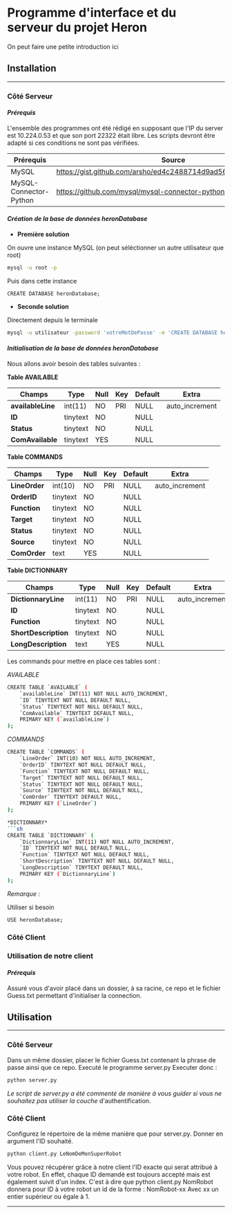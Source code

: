 # Programme d'interface et du serveur du projet Heron

On peut faire une petite introduction ici

## **Installation**
---------------------------------------------------------------------------------------------------
### **Côté Serveur**
#### *Prérequis*

L'ensemble des programmes ont été rédigé en supposant que l'IP du server est 10.224.0.53 et que son port 22322 était libre.
Les scripts devront être adapté si ces conditions ne sont pas vérifiées.

| Prérequis | Source |
| ------ | ------ |
| MySQL | https://gist.github.com/arsho/ed4c2488714d9ad5629d4abc02a62eaa |
| MySQL-Connector-Python | https://github.com/mysql/mysql-connector-python |

#### *Création de la base de données heronDatabase*

- **Première solution**

On ouvre une instance MySQL (on peut séléctionner un autre utilisateur que root)
```sh
mysql -u root -p
```
Puis dans cette instance
```MYSQL
CREATE DATABASE heronDatabase;
```
- **Seconde solution**

Directement depuis le terminale
```sh
mysql -u utilisateur -password 'votreMotDePasse' -e 'CREATE DATABASE heronDatabase;'
```
#### *Initialisation de la base de données heronDatabase*

Nous allons avoir besoin des tables suivantes :

**Table AVAILABLE**

| Champs         | Type     | Null | Key | Default | Extra |
| ------ | ------ | ------ | ------ | ------ | ------ |
| **availableLine** | int(11)  | NO   | PRI | NULL    | auto_increment |
| **ID**            | tinytext | NO  |     | NULL    |                |
| **Status**        | tinytext | NO   |     | NULL    |                |
| **ComAvailable**  | tinytext | YES  |     | NULL    |                |


**Table COMMANDS**

| Champs         | Type     | Null | Key | Default | Extra |
| ---------------- | ---------- | ------ | ----- | --------- | ---------------- |
| **LineOrder** | int(10)  | NO   | PRI | NULL    | auto_increment |
| **OrderID**            | tinytext | NO  |     | NULL    |                |
| **Function**        | tinytext | NO   |     | NULL    |                |
| **Target**  | tinytext | NO  |     | NULL    |                |
| **Status**  | tinytext | NO  |     | NULL    |                |
| **Source**  | tinytext | NO  |     | NULL    |                |
| **ComOrder**  | text | YES  |     | NULL    |                |


**Table DICTIONNARY**

| Champs         | Type     | Null | Key | Default | Extra          |
| ---------------- | ---------- | ------ | ----- | --------- | ---------------- |
| **DictionnaryLine** | int(11)  | NO   | PRI | NULL    | auto_increment |
| **ID**            | tinytext | NO  |     | NULL    |                |
| **Function**        | tinytext | NO   |     | NULL    |                |
| **ShortDescription**  | tinytext | NO  |     | NULL    |                |
| **LongDescription**  | text | YES  |     | NULL    |                |

Les commands pour mettre en place ces tables sont :

*AVAILABLE*
```sh
CREATE TABLE `AVAILABLE` (
	`availableLine` INT(11) NOT NULL AUTO_INCREMENT,
	`ID` TINYTEXT NOT NULL DEFAULT NULL,
	`Status` TINYTEXT NOT NULL DEFAULT NULL,
	`ComAvailable` TINYTEXT DEFAULT NULL,
	PRIMARY KEY (`availableLine`)
);
```

*COMMANDS*
```sh
CREATE TABLE `COMMANDS` (
	`LineOrder` INT(10) NOT NULL AUTO_INCREMENT,
	`OrderID` TINYTEXT NOT NULL DEFAULT NULL,
	`Function` TINYTEXT NOT NULL DEFAULT NULL,
	`Target` TINYTEXT NOT NULL DEFAULT NULL,
	`Status` TINYTEXT NOT NULL DEFAULT NULL,
	`Source` TINYTEXT NOT NULL DEFAULT NULL,
	`ComOrder` TINYTEXT DEFAULT NULL,
	PRIMARY KEY (`LineOrder`)
);

*DICTIONNARY*
```sh
CREATE TABLE `DICTIONNARY` (
	`DictionnaryLine` INT(11) NOT NULL AUTO_INCREMENT,
	`ID` TINYTEXT NOT NULL DEFAULT NULL,
	`Function` TINYTEXT NOT NULL DEFAULT NULL,
	`ShortDescription` TINYTEXT NOT NULL DEFAULT NULL,
	`LongDescription` TINYTEXT DEFAULT NULL,
	PRIMARY KEY (`DictionnaryLine`)
);


```
*Remarque :*

Utiliser si besoin 
```sh
USE heronDatabase;
```
### **Côté Client**
### **Utilisation de notre client**
#### *Prérequis*

Assuré vous d'avoir placé dans un dossier, à sa racine, ce repo et le fichier Guess.txt permettant d'initialiser la connection.

## Utilisation
---------------------------------------------------------------------------------------------------
### **Côté Serveur**
Dans un même dossier, placer le fichier Guess.txt contenant la phrase de passe ainsi que ce repo.
Executé le programme server.py
Executer donc :
```sh
python server.py
```

*Le script de server.py a été commenté de manière à vous guider si vous ne souhaitez pas utiliser la couche* d'authentification.

### **Côté Client**
Configurez le répertoire de la même manière que pour server.py.
Donner en argument l'ID souhaité.
```sh
python client.py LeNomDeMonSuperRobot
```
Vous pouvez récupérer grâce à notre client l'ID exacte qui serat attribué à votre robot.
En effet, chaque ID demandé est toujours accepté mais est également suivit d'un index.
C'est à dire que python client.py NomRobot donnera pour ID à votre robot un id de la forme :
NomRobot-xx
Avec xx un entier supérieur ou égale à 1.

---------------------------------------------------------------------------------------------------

